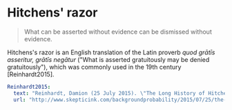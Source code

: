 # Hitchens' razor

> What can be asserted without evidence can be dismissed without evidence.

Hitchens's razor is an English translation of the Latin proverb _quod grātīs asseritur, grātīs negātur_ ("What is asserted gratuitously may be denied gratuitously"), which was commonly used in the 19th century [Reinhardt2015].

~~~yaml references
Reinhardt2015:
  text: "Reinhardt, Damion (25 July 2015). \"The Long History of Hitchens' Razor\". Skeptic Ink. Retrieved 31 March 2017"
  url: "http://www.skepticink.com/backgroundprobability/2015/07/25/the-long-history-of-hitchens-razor"
~~~
